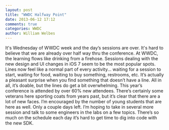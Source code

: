 ```yaml
---
layout: post
title: "WWDC Halfway Point"
date: 2013-06-12 17:12
comments: true
categories: WWDC
author: William Welbes
---
```


It's Wednesday of WWDC week and the day’s sessions are over.  It's hard to believe that we are already over half way thru the conference.  At WWDC, the learning flows like drinking from a firehose.  Sessions dealing with the new design and UI changes in iOS 7 seem to be the most popular spots.  Lines now feel like a normal part of every activity... waiting for a session to start, waiting for food, waiting to buy something, restrooms, etc.  It’s actually a pleasant surprise when you find something that doesn’t have a line.  All in all, it’s doable, but the lines do get a bit overwhelming.  This year’s conference is attended by over 60% new attendees.  There’s certainly some veterans here sporting coats from years past, but it’s clear that there are a lot of new faces.  I’m encouraged by the number of young students that are here as well.  Only a couple days left.  I’m hoping to take in several more session and talk to some engineers in the labs on a few topics.  There’s so much on the schedule each day it’s hard to get time to dig into code with the new SDK.
